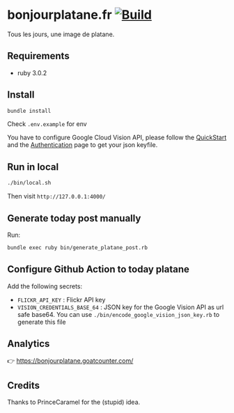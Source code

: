 # bonjourplatane.fr [![Build](https://github.com/skelz0r/bonjourplatane.fr/actions/workflows/build.yml/badge.svg)](https://github.com/skelz0r/bonjourplatane.fr/actions/workflows/build.yml)

Tous les jours, une image de platane.

## Requirements

- ruby 3.0.2

## Install

```sh
bundle install
```

Check `.env.example` for env

You have to configure Google Cloud Vision API, please follow the
[QuickStart](https://github.com/googleapis/google-cloud-ruby/tree/master/google-cloud-vision#quick-start)
and the
[Authentication](https://github.com/googleapis/google-cloud-ruby/blob/master/google-cloud-vision/AUTHENTICATION.md)
page to get your json keyfile.

## Run in local

```sh
./bin/local.sh
```

Then visit `http://127.0.0.1:4000/`

## Generate today post manually

Run:

```sh
bundle exec ruby bin/generate_platane_post.rb
```

## Configure Github Action to today platane

Add the following secrets:

* `FLICKR_API_KEY` : Flickr API key
* `VISION_CREDENTIALS_BASE_64` : JSON key for the Google Vision API as url safe
  base64. You can use `./bin/encode_google_vision_json_key.rb` to generate this file

## Analytics

👉 https://bonjourplatane.goatcounter.com/

## Credits

Thanks to PrinceCaramel for the (stupid) idea.
